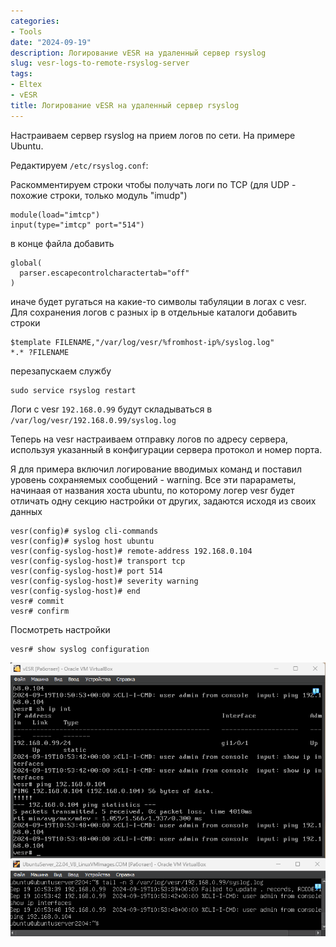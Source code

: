 ```yaml
---
categories:
- Tools
date: "2024-09-19"
description: Логирование vESR на удаленный сервер rsyslog
slug: vesr-logs-to-remote-rsyslog-server
tags:
- Eltex
- vESR
title: Логирование vESR на удаленный сервер rsyslog
---
```


Настраиваем сервер rsyslog на прием логов по сети. На примере Ubuntu.

Редактируем `/etc/rsyslog.conf`:

Раскомментируем строки чтобы получать логи по TCP (для UDP - похожие строки, только модуль "imudp")

```
module(load="imtcp")
input(type="imtcp" port="514")
```

в конце файла добавить

```
global(
  parser.escapecontrolcharactertab="off"
)
```

иначе будет ругаться на какие-то символы табуляции в логах с vesr.
Для сохранения логов с разных ip в отдельные каталоги добавить строки

```
$template FILENAME,"/var/log/vesr/%fromhost-ip%/syslog.log"
*.* ?FILENAME
```

перезапускаем службу

```
sudo service rsyslog restart
```

Логи с vesr `192.168.0.99` будут складываться в `/var/log/vesr/192.168.0.99/syslog.log`

Теперь на vesr настраиваем отправку логов по адресу сервера, используя указанный в конфигурации сервера протокол и номер порта.

Я для примера включил логирование вводимых команд и поставил уровень сохраняемых сообщений - warning. Все эти парараметы, начинаая от названия хоста ubuntu, по которому логер vesr будет отличать одну секцию настройки от других, задаются исходя из своих данных

```
vesr(config)# syslog cli-commands
vesr(config)# syslog host ubuntu
vesr(config-syslog-host)# remote-address 192.168.0.104
vesr(config-syslog-host)# transport tcp
vesr(config-syslog-host)# port 514
vesr(config-syslog-host)# severity warning
vesr(config-syslog-host)# end
vesr# commit
vesr# confirm
```

Посмотреть настройки

```
vesr# show syslog configuration
```

![](/images/vesr-syslog.png)
